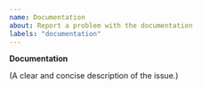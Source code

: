 ```yaml
---
name: Documentation
about: Report a problem with the documentation
labels: "documentation"
---
```


**Documentation**

(A clear and concise description of the issue.)
